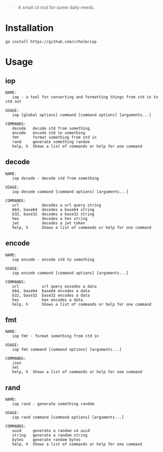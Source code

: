 

> A small cli tool for some daily needs. 

# Installation
```go install https://github.com/crholm/iop```

# Usage

## iop

```text
NAME:
   iop - a tool for converting and formatting things from std in to std out

USAGE:
   iop [global options] command [command options] [arguments...]

COMMANDS:
   decode   decode std from something
   encode   encode std to something
   fmt      format something from std in
   rand     generate something random
   help, h  Shows a list of commands or help for one command

```

## decode
```text
NAME:
   iop decode - decode std from something

USAGE:
   iop decode command [command options] [arguments...]

COMMANDS:
   url          decodes a url query string
   b64, base64  decodes a base64 string
   b32, base32  decodes a base32 string
   hex          decodes a hex string
   jwt          decodes a jwt token
   help, h      Shows a list of commands or help for one command
```

## encode
```text
NAME:
   iop encode - encode std to something

USAGE:
   iop encode command [command options] [arguments...]

COMMANDS:
   url          url query encodes a data
   b64, base64  base64 encodes a data
   b32, base32  base32 encodes a data
   hex          hex encodes a data
   help, h      Shows a list of commands or help for one command
```

## fmt
```text
NAME:
   iop fmt - format something from std in

USAGE:
   iop fmt command [command options] [arguments...]

COMMANDS:
   json     
   xml      
   help, h  Shows a list of commands or help for one command
```

## rand
```text
NAME:
   iop rand - generate something random

USAGE:
   iop rand command [command options] [arguments...]

COMMANDS:
   uuid     generate a random v4 uuid
   string   generate a random string
   bytes    generate random bytes
   help, h  Shows a list of commands or help for one command

```